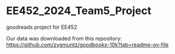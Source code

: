 # EE452_2024_Team5_Project
goodreads project for EE452

Our data was downloaded from this repository: https://github.com/zygmuntz/goodbooks-10k?tab=readme-ov-file
